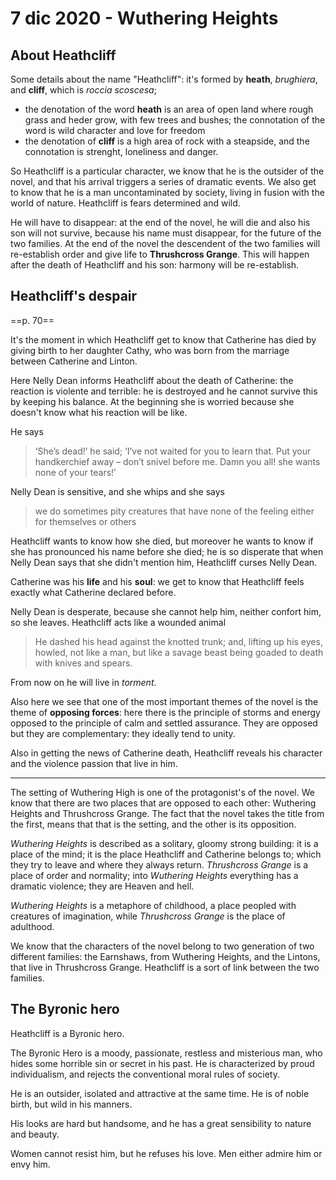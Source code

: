 # 7 dic 2020 - Wuthering Heights

## About Heathcliff

Some details about the name "Heathcliff": it's formed by **heath**, _brughiera_, and **cliff**, which is _roccia scoscesa_;
* the denotation of the word **heath** is an area of open land where rough grass and heder grow, with few trees and bushes; the connotation of the word is wild character and love for freedom
* the denotation of **cliff** is a high area of rock with a steapside, and the connotation is strenght, loneliness and danger.

So Heathcliff is a particular character, we know that he is the outsider of the novel, and that his arrival triggers a series of dramatic events. We also get to know that he is a man uncontaminated by society, living in fusion with the world of nature.
Heathcliff is fears determined and wild.

He will have to disappear: at the end of the novel, he will die and also his son will not survive, because his name must disappear, for the future of the two families.
At the end of the novel the descendent of the two families will re-establish order and give life to **Thrushcross Grange**. This will happen after the death of Heathcliff and his son: harmony will be re-establish.

## Heathcliff's despair

==p. 70==

It's the moment in which Heathcliff get to know that Catherine has died by giving birth to her daughter Cathy, who was born from the marriage between Catherine and Linton.

Here Nelly Dean informs Heathcliff about the death of Catherine: the reaction is violente and terrible: he is destroyed and he cannot survive this by keeping his balance. At the beginning she is worried because she doesn't know what his reaction will be like.

He says
> ‘She’s dead!’ he said; ‘I’ve not waited for you to learn that. Put your handkerchief away – don’t  snivel before me. Damn you all! she wants none of your tears!’

Nelly Dean is sensitive, and she whips and she says
> we do sometimes pity creatures that have none of the feeling either for themselves or others

Heathcliff wants to know how she died, but moreover he wants to know if she has pronounced his name before she died; he is so disperate that when Nelly Dean says that she didn't mention him, Heathcliff curses Nelly Dean.

Catherine was his **life** and his **soul**: we get to know that Heathcliff feels exactly what Catherine declared before.

Nelly Dean is desperate, because she cannot help him, neither confort him, so she leaves.
Heathcliff acts like a wounded animal
> He dashed his head against the knotted trunk; and, lifting up his eyes, howled, not like a man, but like a savage beast being goaded to death with knives and spears.

From now on he will live in _torment_.

Also here we see that one of the most important themes of the novel is the theme of **opposing forces**: here there is the principle of storms and energy opposed to the principle of calm and settled assurance.
They are opposed but they are complementary: they ideally tend to unity.

Also in getting the news of Catherine death, Heathcliff reveals his character and the violence passion that live in him.

---

The setting of Wuthering High is one of the protagonist's of the novel. We know that there are two places that are opposed to each other: Wuthering Heights and Thrushcross Grange.
The fact that the novel takes the title from the first, means that that is the setting, and the other is its opposition.

_Wuthering Heights_ is described as a solitary, gloomy strong building: it is a place of the mind; it is the place Heathcliff and Catherine belongs to; which they try to leave and where they always return. _Thrushcross Grange_ is a place of order and normality; into _Wuthering Heights_ everything has a dramatic violence; they are Heaven and hell.

_Wuthering Heights_ is a metaphore of childhood, a place peopled with creatures of imagination, while _Thrushcross Grange_ is the place of adulthood.

We know that the characters of the novel belong to two generation of two different families: the Earnshaws, from Wuthering Heights, and the Lintons, that live in Thrushcross Grange. Heathcliff is a sort of link between the two families.

## The Byronic hero

Heathcliff is a Byronic hero.

The Byronic Hero is a moody, passionate, restless and misterious man, who hides some horrible sin or secret in his past. He is characterized by proud individualism, and rejects the conventional moral rules of society.

He is an outsider, isolated and attractive at the same time. He is of noble birth, but wild in his manners.

His looks are hard but handsome, and he has a great sensibility to nature and beauty.

Women cannot resist him, but he refuses his love. Men either admire him or envy him.
